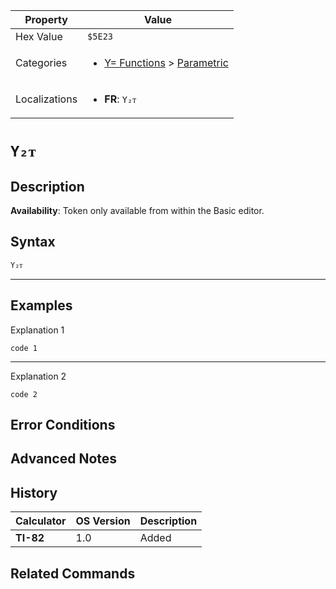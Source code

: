 | Property      | Value |
|---------------|-------|
| Hex Value     | `$5E23`|
| Categories    | <ul><li>[Y= Functions](<../categories/Y= Functions.md>) > [Parametric](<../categories/Y= Functions.md#Parametric>)</li></ul> |
| Localizations | <ul><li><b>FR</b>: `Y₂ᴛ`</li></ul> |

# `Y₂ᴛ`

## Description



<b>Availability</b>: Token only available from within the Basic editor.

## Syntax
`Y₂ᴛ`

<hr>

## Examples

Explanation 1
```ti-basic
code 1
```
---
Explanation 2
```ti-basic
code 2
```

## Error Conditions


## Advanced Notes


## History
| Calculator | OS Version | Description |
|------------|------------|-------------|
| <b>TI-82</b> | 1.0 | Added

## Related Commands

    